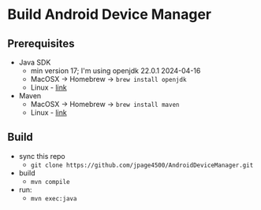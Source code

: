 # Build Android Device Manager

## Prerequisites
- Java SDK
  - min version 17; I'm using openjdk 22.0.1 2024-04-16
  - MacOSX -> Homebrew -> `brew install openjdk`
  - Linux - [link](https://www.digitalocean.com/community/tutorials/how-to-install-java-with-apt-on-ubuntu-22-04)
- Maven
  - MacOSX -> Homebrew -> `brew install maven`
  - Linux - [link](https://www.digitalocean.com/community/tutorials/install-maven-linux-ubuntu)
 
## Build
- sync this repo
  - `git clone https://github.com/jpage4500/AndroidDeviceManager.git`
- build
  - `mvn compile`
- run:
  - `mvn exec:java`

